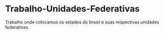 # Trabalho-Unidades-Federativas
Trabalho onde colocamos os estados do brasil e suas respectivas unidades federativas.
